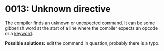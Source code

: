 # 0013: Unknown directive

The compiler finds an unknown or unexpected command. It can be some gibberish word at the start of a line where the compiler expects an opcode or a [keyword](../../coding/keywords.md).

**Possible solutions:** edit the command in question, probably there is a typo.
